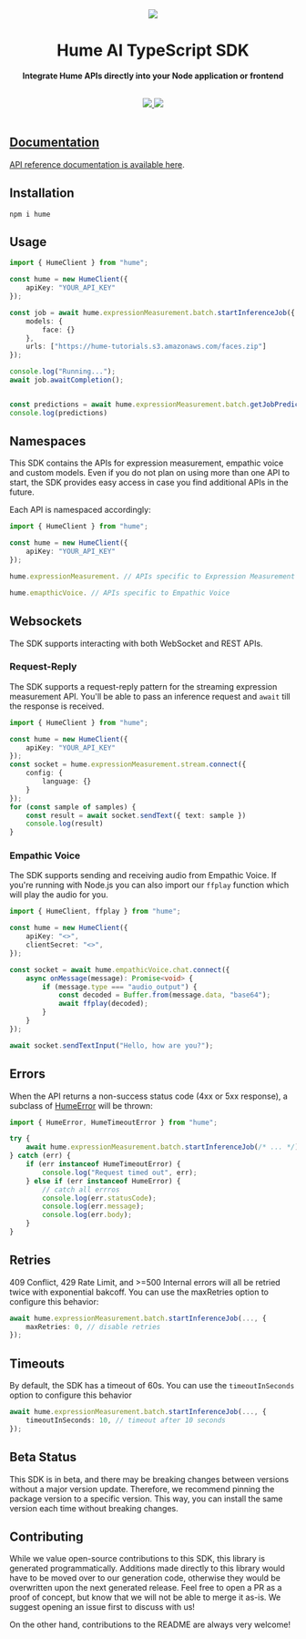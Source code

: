 <div align="center">
  <img src="https://storage.googleapis.com/hume-public-logos/hume/hume-banner.png">
  <h1>Hume AI TypeScript SDK</h1>

  <p>
    <strong>Integrate Hume APIs directly into your Node application or frontend</strong>
  </p>

  <br>
  <div>
    <a href="https://www.npmjs.com/package/hume"><img src="https://img.shields.io/npm/v/hume">
    <a href="https://buildwithfern.com/"><img src="https://img.shields.io/badge/%F0%9F%8C%BF-SDK%20generated%20by%20Fern-brightgreen">     
  </div>
  <br>
</div>

## Documentation

API reference documentation is available [here](https://dev.hume.ai/reference/).

## Installation

```
npm i hume
```

## Usage

```typescript
import { HumeClient } from "hume";

const hume = new HumeClient({
    apiKey: "YOUR_API_KEY"
});

const job = await hume.expressionMeasurement.batch.startInferenceJob({
    models: {
        face: {}
    },
    urls: ["https://hume-tutorials.s3.amazonaws.com/faces.zip"]
});

console.log("Running...");
await job.awaitCompletion();


const predictions = await hume.expressionMeasurement.batch.getJobPredictions(job.jobId);
console.log(predictions)
```

## Namespaces
This SDK contains the APIs for expression measurement, empathic voice and custom models. Even 
if you do not plan on using more than one API to start, the SDK provides easy access in 
case you find additional APIs in the future. 

Each API is namespaced accordingly: 

```typescript
import { HumeClient } from "hume";

const hume = new HumeClient({
    apiKey: "YOUR_API_KEY"
});

hume.expressionMeasurement. // APIs specific to Expression Measurement

hume.emapthicVoice. // APIs specific to Empathic Voice
```

## Websockets
The SDK supports interacting with both WebSocket and REST APIs. 

### Request-Reply
The SDK supports a request-reply pattern for the streaming expression measurement API. 
You'll be able to pass an inference request and `await` till the response is received. 

```typescript
import { HumeClient } from "hume";

const hume = new HumeClient({
    apiKey: "YOUR_API_KEY"
});
const socket = hume.expressionMeasurement.stream.connect({
    config: {
        language: {}
    }
});
for (const sample of samples) {
    const result = await socket.sendText({ text: sample })
    console.log(result)
}
```

### Empathic Voice
The SDK supports sending and receiving audio from Empathic Voice. If you're 
running with Node.js you can also import our `ffplay` function which will 
play the audio for you.  

```typescript
import { HumeClient, ffplay } from "hume";

const hume = new HumeClient({
    apiKey: "<>",
    clientSecret: "<>",
});

const socket = await hume.empathicVoice.chat.connect({
    async onMessage(message): Promise<void> {
        if (message.type === "audio_output") {
            const decoded = Buffer.from(message.data, "base64");
            await ffplay(decoded);
        }
    }
});

await socket.sendTextInput("Hello, how are you?");
```

## Errors

When the API returns a non-success status code (4xx or 5xx response),
a subclass of [HumeError](./src/errors/HumeError.ts) will be thrown:

```typescript
import { HumeError, HumeTimeoutError } from "hume";

try {
    await hume.expressionMeasurement.batch.startInferenceJob(/* ... */);
} catch (err) {
    if (err instanceof HumeTimeoutError) {
        console.log("Request timed out", err);
    } else if (err instanceof HumeError) {
        // catch all errros
        console.log(err.statusCode);
        console.log(err.message);
        console.log(err.body);
    }
}
```

## Retries

409 Conflict, 429 Rate Limit, and >=500 Internal errors will all be retried twice with exponential bakcoff.
You can use the maxRetries option to configure this behavior:

```typescript
await hume.expressionMeasurement.batch.startInferenceJob(..., {
    maxRetries: 0, // disable retries
});
```

## Timeouts

By default, the SDK has a timeout of 60s. You can use the `timeoutInSeconds` option to configure
this behavior

```typescript
await hume.expressionMeasurement.batch.startInferenceJob(..., {
    timeoutInSeconds: 10, // timeout after 10 seconds
});
```

## Beta Status
This SDK is in beta, and there may be breaking changes between versions without a major 
version update. Therefore, we recommend pinning the package version to a specific version. 
This way, you can install the same version each time without breaking changes.

## Contributing
While we value open-source contributions to this SDK, this library is generated programmatically. 
Additions made directly to this library would have to be moved over to our generation code, 
otherwise they would be overwritten upon the next generated release. Feel free to open a PR as a
proof of concept, but know that we will not be able to merge it as-is. We suggest opening an 
issue first to discuss with us!

On the other hand, contributions to the README are always very welcome!
